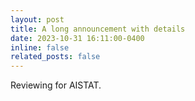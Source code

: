 ```yaml
---
layout: post
title: A long announcement with details
date: 2023-10-31 16:11:00-0400
inline: false
related_posts: false
---
```


Reviewing for AISTAT.
